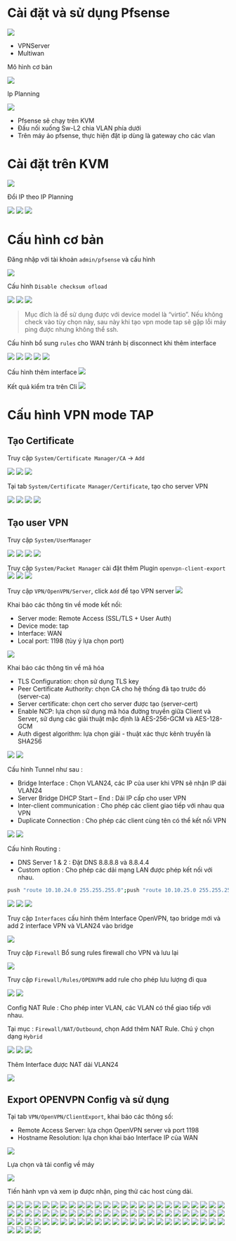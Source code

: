 # Cài đặt và sử dụng Pfsense 

![](images/pfsense0000.png)

- VPNServer 
- Multiwan 

Mô hình cơ bản 

![](images/pfsense0001.png)

Ip Planning 

![](images/pfsense0002.png)

- Pfsense sẽ chạy trên KVM 
- Đấu nối xuống Sw-L2 chia VLAN phía dưới 
- Trên máy ảo pfsense, thực hiện đặt ip dùng là gateway cho các vlan


# Cài đặt trên KVM 

![](images/pfsense0003.gif)

Đổi IP theo IP Planning

![](images/pfsense0004.png)
![](images/pfsense0005.png)
![](images/pfsense0006.png)


# Cấu hình cơ bản 

Đăng nhập với tài khoản `admin/pfsense` và cấu hình

![](images/pfsense0007.gif)

Cấu hình `Disable checksum ofload`

![](images/pfsense0008.png)
![](images/pfsense0009.png)
![](images/pfsense0010.png)

> Mục đích là để sử dụng được với device model là “virtio”. Nếu không check vào tùy chọn này, sau này khi tạo vpn mode tap sẽ gặp lỗi máy ping được nhưng không thể ssh.

Cấu hình bổ sung `rules` cho WAN tránh bị disconnect khi thêm interface

![](images/pfsense0011.png)
![](images/pfsense0012.png)
![](images/pfsense0013.png)
![](images/pfsense0014.png)
![](images/pfsense0015.png)

Cấu hình thêm interface 
![](images/pfsense0016.gif)

Kết quả kiểm tra trên Cli
![](images/pfsense0017.png)

# Cấu hình VPN mode TAP

## Tạo Certificate

Truy cập `System/Certificate Manager/CA` -> `Add`

![](images/pfsense0018.png)
![](images/pfsense0019.png)
![](images/pfsense0020.png)

Tại tab `System/Certificate Manager/Certificate`, tạo cho server VPN

![](images/pfsense0021.png)
![](images/pfsense0022.png)
![](images/pfsense0023.png)
![](images/pfsense0024.png)

## Tạo user VPN 
Truy cập `System/UserManager`

![](images/pfsense0025.png)
![](images/pfsense0026.png)
![](images/pfsense0027.png)
![](images/pfsense0028.png)

Truy cập `System/Packet Manager` cài đặt thêm Plugin `openvpn-client-export`
![](images/pfsense0029.png)
![](images/pfsense0030.png)
![](images/pfsense0031.png)

Truy cập `VPN/OpenVPN/Server`, click `Add` để tạo VPN server
![](images/pfsense0032.png)

Khai báo các thông tin về mode kết nối:
- Server mode: Remote Access (SSL/TLS + User Auth)
- Device mode: tap
- Interface: WAN
- Local port: 1198 (tùy ý lựa chọn port)

![](images/pfsense0033.png)

Khai báo các thông tin về mã hóa
- TLS Configuration: chọn sử dụng TLS key
- Peer Certificate Authority: chọn CA cho hệ thống đã tạo trước đó (server-ca)
- Server certificate: chọn cert cho server được tạo (server-cert)
- Enable NCP: lựa chọn sử dụng mã hóa đường truyền giữa Client và Server, sử dụng các giải thuật mặc định là AES-256-GCM và  AES-128-GCM
- Auth digest algorithm: lựa chọn giải - thuật xác thực kênh truyền là SHA256


![](images/pfsense0034.png)
![](images/pfsense0035.png)

Cấu hình Tunnel như sau : 
- Bridge Interface : Chọn VLAN24, các IP của user khi VPN sẽ nhận IP dải VLAN24
- Server Bridge DHCP Start – End : Dải IP cấp cho user VPN
- Inter-client communication : Cho phép các client giao tiếp với nhau qua VPN
- Duplicate Connection : Cho phép các client cùng tên có thể kết nối VPN

![](images/pfsense0036.png)
![](images/pfsense0037.png)

Cấu hình Routing : 
- DNS Server 1 & 2 : Đặt DNS 8.8.8.8 và 8.8.4.4
- Custom option : Cho phép các dải mạng LAN được phép kết nối với nhau. 
```sh 
push "route 10.10.24.0 255.255.255.0";push "route 10.10.25.0 255.255.255.0";push "route 10.10.26.0 255.255.255.0"
```

![](images/pfsense0038.png)
![](images/pfsense0039.png)
![](images/pfsense0040.png)

Truy cập `Interfaces` cấu hình thêm Interface OpenVPN, tạo bridge mới và add 2 interface VPN và VLAN24 vào bridge

![](images/pfsense0041.gif)

Truy cập `Firewall` Bổ sung rules firewall cho VPN và lưu lại

![](images/pfsense0042.png)

Truy cập `Firewall/Rules/OPENVPN` add rule cho phép lưu lượng đi qua

![](images/pfsense0043.png)
![](images/pfsense0044.png)

Config NAT Rule : Cho phép inter VLAN, các VLAN có thể giao tiếp với nhau. 

Tại mục : `Firewall/NAT/Outbound`, chọn Add thêm NAT Rule. Chú ý chọn dạng `Hybrid`

![](images/pfsense0045.png)
![](images/pfsense0046.png)
![](images/pfsense0047.png)

Thêm Interface được NAT dải VLAN24

![](images/pfsense0048.png)

## Export OPENVPN Config và sử dụng 

Tại tab `VPN/OpenVPN/ClientExport`, khai báo các thông số:
- Remote Access Server: lựa chọn OpenVPN server và port 1198
- Hostname Resolution: lựa chọn khai báo Interface IP của WAN 

![](images/pfsense0049.png)

Lựa chọn và tải config về máy

![](images/pfsense0050.png)

Tiến hành vpn và xem ip được nhận, ping thử các host cùng dải.

![](images/pfsense0051.png)
![](images/pfsense0052.png)
![](images/pfsense0053.png)
![](images/pfsense0054.png)
![](images/pfsense0055.png)
![](images/pfsense0056.png)
![](images/pfsense0057.png)
![](images/pfsense0058.png)
![](images/pfsense0059.png)
![](images/pfsense0060.png)
![](images/pfsense0061.png)
![](images/pfsense0062.png)
![](images/pfsense0063.png)
![](images/pfsense0064.png)
![](images/pfsense0065.png)
![](images/pfsense0066.png)
![](images/pfsense0067.png)
![](images/pfsense0068.png)
![](images/pfsense0069.png)
![](images/pfsense0070.png)
![](images/pfsense0071.png)
![](images/pfsense0072.png)
![](images/pfsense0073.png)
![](images/pfsense0074.png)
![](images/pfsense0075.png)
![](images/pfsense0076.png)
![](images/pfsense0077.png)
![](images/pfsense0078.png)
![](images/pfsense0079.png)
![](images/pfsense0080.png)
![](images/pfsense0081.png)
![](images/pfsense0082.png)
![](images/pfsense0083.png)
![](images/pfsense0084.png)
![](images/pfsense0085.png)
![](images/pfsense0086.png)
![](images/pfsense0087.png)
![](images/pfsense0088.png)
![](images/pfsense0089.png)
![](images/pfsense0090.png)
![](images/pfsense0091.png)
![](images/pfsense0092.png)
![](images/pfsense0093.png)
![](images/pfsense0094.png)
![](images/pfsense0095.png)
![](images/pfsense0096.png)
![](images/pfsense0097.png)
![](images/pfsense0098.png)
![](images/pfsense0099.png)
![](images/pfsense0100.png)
![](images/pfsense0101.png)
![](images/pfsense0102.png)
![](images/pfsense0103.png)
![](images/pfsense0104.png)
![](images/pfsense0105.png)
![](images/pfsense0106.png)
![](images/pfsense0107.png)
![](images/pfsense0108.png)
![](images/pfsense0109.png)
![](images/pfsense0110.png)
![](images/pfsense0111.png)
![](images/pfsense0112.png)
![](images/pfsense0113.png)
![](images/pfsense0114.png)
![](images/pfsense0115.png)
![](images/pfsense0116.png)
![](images/pfsense0117.png)
![](images/pfsense0118.png)
![](images/pfsense0119.png)
![](images/pfsense0120.png)
![](images/pfsense0121.png)
![](images/pfsense0122.png)
![](images/pfsense0123.png)
![](images/pfsense0124.png)
![](images/pfsense0125.png)
![](images/pfsense0126.png)
![](images/pfsense0127.png)
![](images/pfsense0128.png)
![](images/pfsense0129.png)

